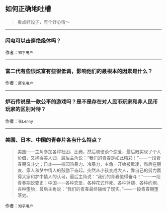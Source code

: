 ## 如何正确地吐槽

> 看点好段子，有个好心情～


 
---

### 闪电可以击穿绝缘体吗？

> 


作者：`知乎用户`

---

### 富二代有些很炫富有些很低调，影响他们的最根本的因素是什么？

> 


作者：`匿名用户`

---

### 炉石传说是一款公平的游戏吗？是不是存在对人民币玩家和非人民币玩家的区别对待？

> 


作者：`张Lenny`

---

### 美国、日本、中国的青春片各有什么特点？

> 美国——主角参加各种社团、比赛，然后顺便谈个恋爱，最后既实现了个人价值，又抱得美人归，最后主角说：“我们的青春是如此精彩！”——一段青春期奋斗史；日本——校园热暴力、冷暴力，主角一开始被欺凌，然后在朋友、家人和梦中情人的鼓励下奋起，突然从小孩变成大人，靠自己的努力赢得大家和梦中情人的认可，最后主角说：“我们的青春值得奋斗！”——一段青春期蜕变史；中国——各种恋爱、各种花式作死、各种劈腿、各种约炮、各种堕胎，最后主角说：“我们的青春最终输给了现实。”——一段青春期堕落史。


作者：`知乎用户`